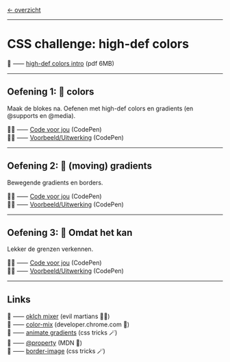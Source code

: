 [← overzicht](CHALLENGES.md)

---

# CSS challenge: high-def colors 

📗 ⸺
<a href="pres/FDND-2425-CSSchallenge10-colors.pdf" target="_blank" rel="noopener noreferrer">high-def colors intro</a> 
(pdf 6MB)   

---

## Oefening 1: 🎨 colors

Maak de blokes na. Oefenen met high-def colors en gradients (en @supports en @media).

🧑‍💻 ⸺
<a href="https://codepen.io/shooft/pen/LYvLrQK" target="_blank" rel="noopener noreferrer">Code voor jou</a>
(CodePen)  
🧑‍💻 ⸺
<a href="https://codepen.io/shooft/pen/BaEZoXb" target="_blank" rel="noopener noreferrer">Voorbeeld/Uitwerking</a>
(CodePen)

---

## Oefening 2: 🌈 (moving) gradients

Bewegende gradients en borders.

🧑‍💻 ⸺
<a href="https://codepen.io/shooft/pen/rNbwKdq" target="_blank" rel="noopener noreferrer">Code voor jou</a>
(CodePen)  
🧑‍💻 ⸺
<a href="https://codepen.io/shooft/pen/yLrXegJ" target="_blank" rel="noopener noreferrer">Voorbeeld/Uitwerking</a>
(CodePen)

---

## Oefening 3: 🤪 Omdat het kan

Lekker de grenzen verkennen.

🧑‍💻 ⸺
<a href="https://codepen.io/shooft/pen/Pogjaab" target="_blank" rel="noopener noreferrer">Code voor jou</a>
(CodePen)  
🧑‍💻 ⸺
<a href="https://codepen.io/shooft/live/VwNWeEg" target="_blank" rel="noopener noreferrer">Voorbeeld/Uitwerking</a>
(CodePen)

---

## Links

🎯 ⸺ [oklch mixer](https://oklch.com) (evil martians 🧑‍💻)  
🎯 ⸺ [color-mix](https://developer.chrome.com/docs/css-ui/css-color-mix) (developer.chrome.com 🦖)  
🎯 ⸺ [animate gradients](https://css-tricks.com/using-property-for-css-custom-properties/) (css tricks 🪄)  
🎯 ⸺ [@property](https://developer.mozilla.org/en-US/docs/Web/CSS/@property) (MDN 🦊)  
🎯 ⸺ [border-image](https://css-tricks.com/almanac/properties/b/border-image/) (css tricks 🪄)  